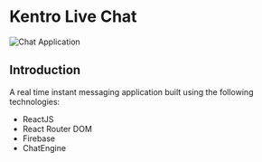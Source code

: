 # Kentro Live Chat

![Chat Application](https://i.ibb.co/bmSq3t2/kentro-chat-sc.png)

## Introduction
A real time instant messaging application built using the following technologies:
- ReactJS
- React Router DOM
- Firebase
- ChatEngine
